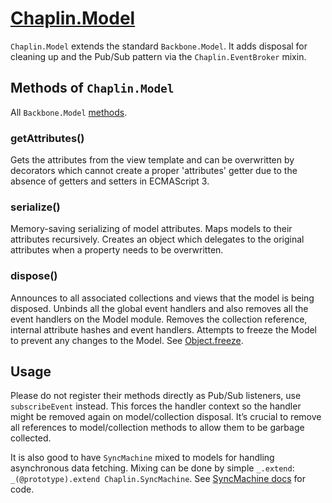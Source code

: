 # [Chaplin.Model](../src/chaplin/models/model.coffee)

`Chaplin.Model` extends the standard `Backbone.Model`. It adds disposal for cleaning up and the Pub/Sub pattern via the `Chaplin.EventBroker` mixin.

## Methods of `Chaplin.Model`
All `Backbone.Model` [methods](http://backbonejs.org/#Model).

### getAttributes()
Gets the attributes from the view template and can be overwritten by decorators which cannot create a proper 'attributes' getter due to the absence of getters and setters in ECMAScript 3.

### serialize()
Memory-saving serializing of model attributes. Maps models to their attributes recursively. Creates an object which delegates to the original attributes when a property needs to be overwritten.

### dispose()
Announces to all associated collections and views that the model is being disposed. Unbinds all the global event handlers and also removes all the event handlers on the Model module. Removes the collection reference, internal attribute hashes and event handlers.  Attempts to freeze the Model to prevent any changes to the Model. See [Object.freeze](https://developer.mozilla.org/en/JavaScript/Reference/Global_Objects/Object/freeze).

## Usage
Please do not register their methods directly as Pub/Sub listeners, use `subscribeEvent` instead. This forces the handler context so the handler might be removed again on model/collection disposal. It’s crucial to remove all references to model/collection methods to allow them to be garbage collected.

It is also good to have `SyncMachine` mixed to models for handling asynchronous data fetching. Mixing can be done by simple `_.extend`: `_(@prototype).extend Chaplin.SyncMachine`. See [SyncMachine docs](./chaplin.sync_machine.md) for code.
